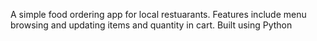 A simple food ordering app for local restuarants. 
Features include menu browsing and updating items and quantity in cart.
Built using Python
